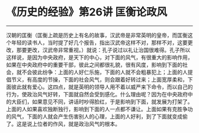# 《历史的经验》第26讲 匡衡论政风

------

汉朝的匡衡（匡衡上疏是历史上有名的故事，汉武帝是非常英明的皇帝，而匡衡这个年轻的读书人，当时提了好几个报告，指出汉武帝这样不对，那样不对，这要更改，那要更改，汉武帝非常重视。）就说：孔子说过以礼让治国很难得。孔子所以这样说，是因为中央政府，是天下的中心，对下面的风气，有很重大的影响作用，如果在中央政府中的重要干部，彼此之间都很礼貌，很有风度，影响到下面的社会，就不会彼此纷争：上面的人好仁乐施，下面的人就不会粗暴犯上；上面的人提倡节义，有高度的节操，下面的社会风气，则会跟着好转过来；上面宽厚柔和，下面彼此就有爱心。这四点，就是英明的领导人用不着以威严来下命令，而以自己的行为，使政治风气好转，下面就自然会受到感化。什么理由呢？因为在中央政府中的大臣们，如果意见不同，讲话时吵得脸红，于是影响到下面，就发展为打架了。上面的人如果喜欢独断独行，影响到下面的人一点都不谦让。上面如果有克胜争功的风气，下面的人就会产生伤害别人的心理，上面的人好利，到了下面就变成偷了。这是说上位者的作风，就是政治风气的根本。